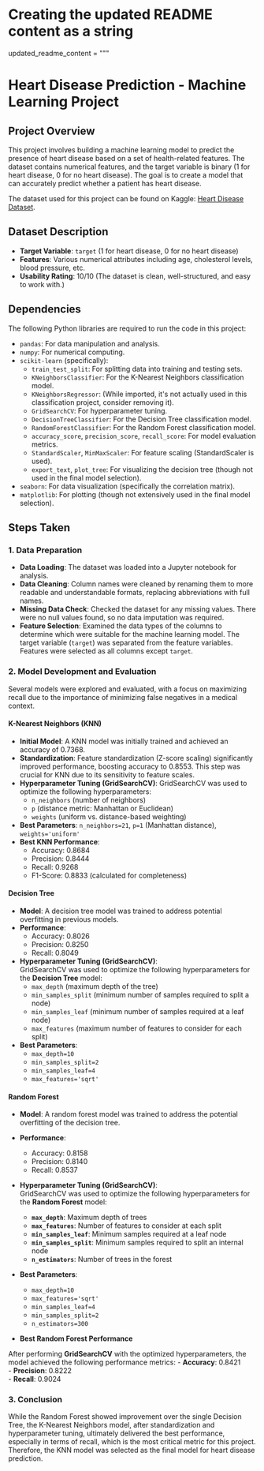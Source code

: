 # Creating the updated README content as a string
updated_readme_content = """
# **Heart Disease Prediction - Machine Learning Project**

## **Project Overview**

This project involves building a machine learning model to predict the presence of heart disease based on a set of health-related features. The dataset contains numerical features, and the target variable is binary (1 for heart disease, 0 for no heart disease). The goal is to create a model that can accurately predict whether a patient has heart disease.

The dataset used for this project can be found on Kaggle: [Heart Disease Dataset](https://www.kaggle.com/datasets/yasserh/heart-disease-dataset/data).

## **Dataset Description**

- **Target Variable**: `target` (1 for heart disease, 0 for no heart disease)
- **Features**: Various numerical attributes including age, cholesterol levels, blood pressure, etc.
- **Usability Rating**: 10/10 (The dataset is clean, well-structured, and easy to work with.)

## **Dependencies**

The following Python libraries are required to run the code in this project:

- `pandas`: For data manipulation and analysis.
- `numpy`: For numerical computing.
- `scikit-learn` (specifically):
    - `train_test_split`: For splitting data into training and testing sets.
    - `KNeighborsClassifier`: For the K-Nearest Neighbors classification model.
    - `KNeighborsRegressor`: (While imported, it's not actually used in this classification project, consider removing it).
    - `GridSearchCV`: For hyperparameter tuning.
    - `DecisionTreeClassifier`: For the Decision Tree classification model.
    - `RandomForestClassifier`: For the Random Forest classification model.
    - `accuracy_score`, `precision_score`, `recall_score`: For model evaluation metrics.
    - `StandardScaler`, `MinMaxScaler`: For feature scaling (StandardScaler is used).
    - `export_text`, `plot_tree`: For visualizing the decision tree (though not used in the final model selection).
- `seaborn`: For data visualization (specifically the correlation matrix).
- `matplotlib`: For plotting (though not extensively used in the final model selection).

## **Steps Taken**

### **1. Data Preparation**

- **Data Loading**: The dataset was loaded into a Jupyter notebook for analysis.
- **Data Cleaning**: Column names were cleaned by renaming them to more readable and understandable formats, replacing abbreviations with full names.
- **Missing Data Check**: Checked the dataset for any missing values. There were no null values found, so no data imputation was required.
- **Feature Selection**: Examined the data types of the columns to determine which were suitable for the machine learning model. The target variable (`target`) was separated from the feature variables. Features were selected as all columns except `target`.

### **2. Model Development and Evaluation**

Several models were explored and evaluated, with a focus on maximizing recall due to the importance of minimizing false negatives in a medical context.

#### **K-Nearest Neighbors (KNN)**

- **Initial Model**:  A KNN model was initially trained and achieved an accuracy of 0.7368.
- **Standardization**: Feature standardization (Z-score scaling) significantly improved performance, boosting accuracy to 0.8553. This step was crucial for KNN due to its sensitivity to feature scales.
- **Hyperparameter Tuning (GridSearchCV)**:  GridSearchCV was used to optimize the following hyperparameters:
    - `n_neighbors` (number of neighbors)
    - `p` (distance metric: Manhattan or Euclidean)
    - `weights` (uniform vs. distance-based weighting)
- **Best Parameters**: `n_neighbors=21`, `p=1` (Manhattan distance), `weights='uniform'`
- **Best KNN Performance**:
    - Accuracy: 0.8684
    - Precision: 0.8444
    - Recall: 0.9268
    - F1-Score: 0.8833 (calculated for completeness)

#### **Decision Tree**

- **Model**: A decision tree model was trained to address potential overfitting in previous models.
- **Performance**:
    - Accuracy: 0.8026
    - Precision: 0.8250
    - Recall: 0.8049
- **Hyperparameter Tuning (GridSearchCV)**:  
  GridSearchCV was used to optimize the following hyperparameters for the **Decision Tree** model:
    - `max_depth` (maximum depth of the tree)
    - `min_samples_split` (minimum number of samples required to split a node)
    - `min_samples_leaf` (minimum number of samples required at a leaf node)
    - `max_features` (maximum number of features to consider for each split)
- **Best Parameters**:
    - `max_depth=10`
    - `min_samples_split=2`
    - `min_samples_leaf=4`
    - `max_features='sqrt'`

#### **Random Forest**

- **Model**: A random forest model was trained to address the potential overfitting of the decision tree.
- **Performance**:
    - Accuracy: 0.8158
    - Precision: 0.8140
    - Recall: 0.8537
- **Hyperparameter Tuning (GridSearchCV)**:  
  GridSearchCV was used to optimize the following hyperparameters for the **Random Forest** model:
    - **`max_depth`**: Maximum depth of trees  
    - **`max_features`**: Number of features to consider at each split  
    - **`min_samples_leaf`**: Minimum samples required at a leaf node  
    - **`min_samples_split`**: Minimum samples required to split an internal node  
    - **`n_estimators`**: Number of trees in the forest  
- **Best Parameters**:
    - `max_depth=10`
    - `max_features='sqrt'`
    - `min_samples_leaf=4`
    - `min_samples_split=2`
    - `n_estimators=300`

- **Best Random Forest Performance**

After performing **GridSearchCV** with the optimized hyperparameters, the model achieved the following performance metrics:
    - **Accuracy**: 0.8421  
    - **Precision**: 0.8222  
    - **Recall**: 0.9024  

### **3. Conclusion**

While the Random Forest showed improvement over the single Decision Tree, the K-Nearest Neighbors model, after standardization and hyperparameter tuning, ultimately delivered the best performance, especially in terms of recall, which is the most critical metric for this project.  Therefore, the KNN model was selected as the final model for heart disease prediction.
